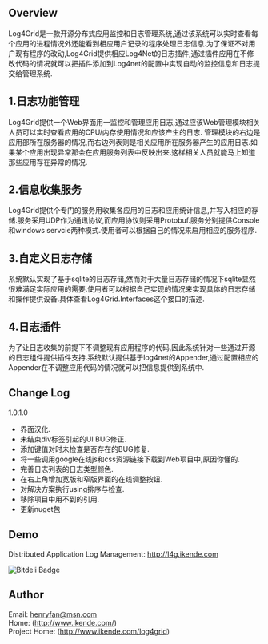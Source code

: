 Overview
---------------
Log4Grid是一款开源分布式应用监控和日志管理系统,通过该系统可以实时查看每个应用的进程情况外还能看到相应用户记录的程序处理日志信息.为了保证不对用户现有程序的改动,Log4Grid提供相应Log4Net的日志插件,通过插件应用在不修改代码的情况就可以把插件添加到Log4net的配置中实现自动的监控信息和日志提交给管理系统.

1.日志功能管理
---------------
Log4Grid提供一个Web界面用一监控和管理应用日志,通过应该Web管理模块相关人员可以实时查看应用的CPU/内存使用情况和应该产生的日志.
管理模块的右边是应用部所在服务器的情况,而右边列表则是相关应用所在服务器产生的应用日志.如果某个应用出现异常那会在应用服务列表中反映出来.这样相关人员就能马上知道那些应用存在异常的情况.

2.信息收集服务
---------------
Log4Grid提供个专门的服务用收集各应用的日志和应用统计信息,并写入相应的存储.服务采用UDP作为通讯协议,而应用协议则采用Protobuf.服务分别提供Console和windows servcie两种模式.使用者可以根据自己的情况来启用相应的服务程序.

3.自定义日志存储
---------------
系统默认实现了基于sqlite的日志存储,然而对于大量日志存储的情况下sqlite显然很难满足实际应用的需要.使用者可以根据自己实现的情况来实现具体的日志存储和操作提供设备.具体查看Log4Grid.Interfaces这个接口的描述.

4.日志插件
---------------
为了让日志收集的前提下不调整现有应用程序的代码,因此系统针对一些通过开源的日志组件提供插件支持.系统默认提供基于log4net的Appender,通过配置相应的Appender在不调整应用代码的情况就可以把信息提供到系统中.

Change Log
---------------
1.0.1.0
* 界面汉化.
* 未结束div标签引起的UI BUG修正.
* 添加键值对时未检查是否存在的BUG修复.
* 将一些调用google在线js和css资源链接下载到Web项目中,原因你懂的.
* 完善日志列表的日志类型颜色.
* 在右上角增加宽版和窄版界面的在线调整按钮.
* 对解决方案执行using排序与检查.
* 移除项目中用不到的引用.
* 更新nuget包

Demo
---------------
Distributed Application Log Management: http://l4g.ikende.com 

![Bitdeli Badge](http://images.cnblogs.com/cnblogs_com/VAllen/416551/o_QQ20141224093841.png)

Author
---------------
Email: [henryfan@msn.com](mailto:henryfan@msn.com)  
Home: (http://www.ikende.com/)  
Project Home: (http://www.ikende.com/log4grid)
